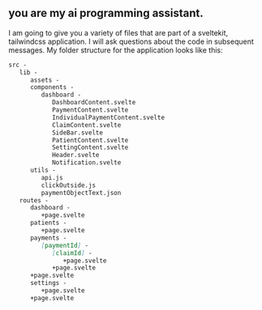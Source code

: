 you are my ai programming assistant.
---
I am going to give you a variety of files that are part of a sveltekit, tailwindcss application. I will ask questions about the code in subsequent messages. My folder structure for the application looks like this:
``` markdown
src -
   lib -
      assets -
      components -
         dashboard - 
            DashboardContent.svelte
            PaymentContent.svelte
            IndividualPaymentContent.svelte
            ClaimContent.svelte
            SideBar.svelte
            PatientContent.svelte
            SettingContent.svelte
            Header.svelte
            Notification.svelte
      utils -
         api.js
         clickOutside.js
         paymentObjectText.json
   routes - 
      dashboard -
         +page.svelte
      patients - 
         +page.svelte
      payments -
         [paymentId] -
            [claimId] -
               +page.svelte
            +page.svelte
      +page.svelte
      settings - 
         +page.svelte
      +page.svelte
```